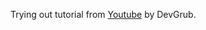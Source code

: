 Trying out tutorial from [Youtube](https://www.youtube.com/playlist?list=PLnpdZyv-BjINbUjmTUsyziHz_4fa9hM5G) by DevGrub. 
